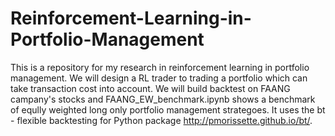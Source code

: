 # Reinforcement-Learning-in-Portfolio-Management
This is a repository for my research in reinforcement learning in portfolio management. We will design a RL trader to trading a portfolio which can take transaction cost into account.
We will build backtest on FAANG campany's stocks and FAANG_EW_benchmark.ipynb shows a benchmark of eqully weighted long only portfolio management strategoes. It uses the bt - flexible backtesting for Python package http://pmorissette.github.io/bt/.
